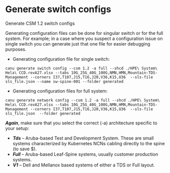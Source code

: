 # Generate switch configs

Generate CSM 1.2 switch configs 

Generating configuration files can be done for singular switch or for the full system. For example; in a case where you suspect a configuration issue on single switch you can generate just that one file for easier debugging purposes.  

* Generating configuration file for single switch:  

```
canu generate switch config --csm 1.2 -a full --shcd ./HPE\ System\ Hela\ CCD.revA27.xlsx --tabs 10G_25G_40G_100G,NMN,HMN,Mountain-TDS-Management --corners I37,T107,J15,T16,J20,V36,K15,U36  --sls-file sls_file.json --name sw-spine-001 --folder generated 
```

* Generating configuration files for full system:  

```
canu generate network config --csm 1.2 -a full --shcd ./HPE\ System\ Hela\ CCD.revA27.xlsx --tabs 10G_25G_40G_100G,NMN,HMN,Mountain-TDS-Management --corners I37,T107,J15,T16,J20,V36,K15,U36  --sls-file sls_file.json  --folder generated 
```
 
***Again***, make sure that you select the correct (-a) architecture specific to your setup: 

* ***Tds*** – Aruba-based Test and Development System. These are small systems characterized by Kubernetes NCNs cabling directly to the spine (to save $). 
* ***Full*** – Aruba-based Leaf-Spine systems, usually customer production systems. 
* ***V1*** – Dell and Mellanox based systems of either a TDS or Full layout. 